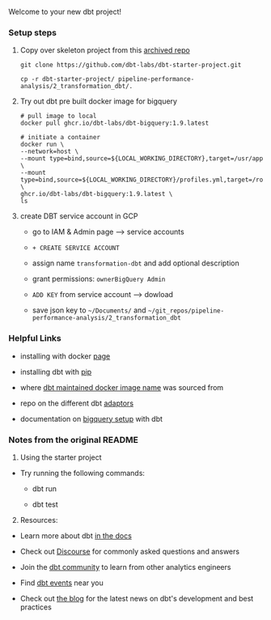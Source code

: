 Welcome to your new dbt project!
### Setup steps 

1. Copy over skeleton project from this [archived repo](https://github.com/dbt-labs/dbt-starter-project)

    ```{bash}
    git clone https://github.com/dbt-labs/dbt-starter-project.git

    cp -r dbt-starter-project/ pipeline-performance-analysis/2_transformation_dbt/.
    ```

2. Try out dbt pre built docker image for bigquery 

    ```
    # pull image to local 
    docker pull ghcr.io/dbt-labs/dbt-bigquery:1.9.latest

    # initiate a container 
    docker run \
    --network=host \
    --mount type=bind,source=${LOCAL_WORKING_DIRECTORY},target=/usr/app \
    --mount type=bind,source=${LOCAL_WORKING_DIRECTORY}/profiles.yml,target=/root/.dbt/profiles.yml \
    ghcr.io/dbt-labs/dbt-bigquery:1.9.latest \
    ls

    ```

3. create DBT service account in GCP 

    + go to IAM & Admin page --> service accounts 

    + `+ CREATE SERVICE ACCOUNT`

    + assign name `transformation-dbt` and add optional description 

    + grant permissions: `ownerBigQuery Admin`

    + `ADD KEY` from service account --> dowload

    + save json key to `~/Documents/` and `~/git_repos/pipeline-performance-analysis/2_transformation_dbt`
    

### Helpful Links 

* installing with docker [page](https://docs.getdbt.com/docs/core/docker-install)

* installing dbt with [pip](https://docs.getdbt.com/docs/core/pip-install)

* where [dbt maintained docker image name](https://github.com/dbt-labs/dbt-bigquery/pkgs/container/dbt-bigquery) was sourced from 

* repo on the different dbt [adaptors](https://github.com/dbt-labs/dbt-adapters?tab=readme-ov-file)

* documentation on [bigquery setup](https://docs.getdbt.com/docs/core/connect-data-platform/bigquery-setup) with dbt

### Notes from the original README

1. Using the starter project

* Try running the following commands:

    - dbt run
    
    - dbt test

2. Resources:

- Learn more about dbt [in the docs](https://docs.getdbt.com/docs/introduction)

- Check out [Discourse](https://discourse.getdbt.com/) for commonly asked questions and answers

- Join the [dbt community](https://getdbt.com/community) to learn from other analytics engineers

- Find [dbt events](https://events.getdbt.com) near you

- Check out [the blog](https://blog.getdbt.com/) for the latest news on dbt's development and best practices
